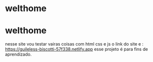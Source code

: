 # welthome
# welthome
nesse site vou testar vairas coisas com html css e js 
 o link do site e : https://guileless-biscotti-57f338.netlify.app
esse projeto é para fins de aprendizado.
